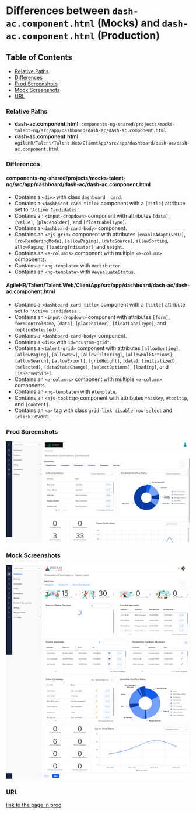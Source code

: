 # Differences between `dash-ac.component.html` (Mocks) and `dash-ac.component.html` (Production)

## Table of Contents

-   [Relative Paths](#relative-paths)
-   [Differences](#differences)
-   [Prod Screenshots](#prod-screenshots)
-   [Mock Screenshots](#mock-screenshots)
-   [URL](#url)

### Relative Paths

-   **dash-ac.component.html**: `components-ng-shared/projects/mocks-talent-ng/src/app/dashboard/dash-ac/dash-ac.component.html `
-   **dash-ac.component.html**: `AgileHR/Talent/Talent.Web/ClientApp/src/app/dashboard/dash-ac/dash-ac.component.html `

### Differences

#### components-ng-shared/projects/mocks-talent-ng/src/app/dashboard/dash-ac/dash-ac.component.html

-   Contains a `<div>` with class `dashboard__card`.
-   Contains a `<dashboard-card-title>` component with a `[title]` attribute set to `'Active Candidates'`.
-   Contains an `<input-dropdown>` component with attributes `[data]`, `[value]`, `[placeholder]`, and `[floatLabelType]`.
-   Contains a `<dashboard-card-body>` component.
-   Contains an `<ejs-grid>` component with attributes `[enableAdaptiveUI]`, `[rowRenderingMode]`, `[allowPaging]`, `[dataSource]`, `allowSorting`, `allowPaging`, `[loadingIndicator]`, and `height`.
-   Contains an `<e-columns>` component with multiple `<e-column>` components.
-   Contains an `<ng-template>` with `#editbutton`.
-   Contains an `<ng-template>` with `#evealuateStatus`.

#### AgileHR/Talent/Talent.Web/ClientApp/src/app/dashboard/dash-ac/dash-ac.component.html

-   Contains a `<dashboard-card-title>` component with a `[title]` attribute set to `'Active Candidates'`.
-   Contains an `<input-dropdown>` component with attributes `[form]`, `formControlName`, `[data]`, `[placeholder]`, `[floatLabelType]`, and `(optionSelected)`.
-   Contains a `<dashboard-card-body>` component.
-   Contains a `<div>` with `id="custom-grid"`.
-   Contains a `<talent-grid>` component with attributes `[allowSorting]`, `[allowPaging]`, `[allowNew]`, `[allowFiltering]`, `[allowBulkActions]`, `[allowSearch]`, `[allowExport]`, `[gridHeight]`, `[data]`, `(initialized)`, `(selected)`, `(dataStateChange)`, `[selectOptions]`, `[loading]`, and `[isServerSide]`.
-   Contains an `<e-columns>` component with multiple `<e-column>` components.
-   Contains an `<ng-template>` with `#template`.
-   Contains an `<ejs-tooltip>` component with attributes `*hasKey`, `#tooltip`, and `[content]`.
-   Contains an `<a>` tag with class `grid-link disable-row-select` and `(click)` event.

### Prod Screenshots

![Prod Screenshot](/assets/img/dash-ac-prod.png)

### Mock Screenshots

![Mock Screenshot](/assets/img/dash-ac-mock.png)

### URL

[link to the page in prod](https://piedpiper.agilehr.net)
